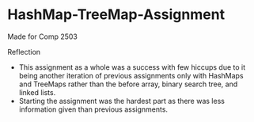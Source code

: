 # HashMap-TreeMap-Assignment
Made for Comp 2503


Reflection
- This assignment as a whole was a success with few hiccups due to it being another iteration of previous assignments only with HashMaps and TreeMaps rather than the before array, binary search tree, and linked lists.
- Starting the assignment was the hardest part as there was less information given than previous assignments.
